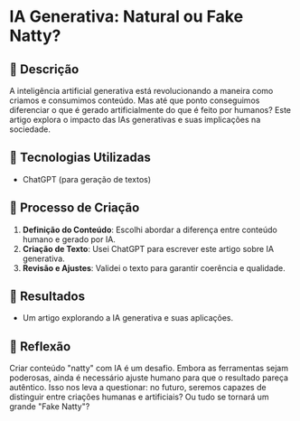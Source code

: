 # IA Generativa: Natural ou Fake Natty?

## 📒 Descrição
A inteligência artificial generativa está revolucionando a maneira como criamos e consumimos conteúdo. Mas até que ponto conseguimos diferenciar o que é gerado artificialmente do que é feito por humanos? Este artigo explora o impacto das IAs generativas e suas implicações na sociedade.

## 🤖 Tecnologias Utilizadas
- ChatGPT (para geração de textos)

## 🧐 Processo de Criação
1. **Definição do Conteúdo**: Escolhi abordar a diferença entre conteúdo humano e gerado por IA.
2. **Criação de Texto**: Usei ChatGPT para escrever este artigo sobre IA generativa.
3. **Revisão e Ajustes**: Validei o texto para garantir coerência e qualidade.

## 🚀 Resultados
- Um artigo explorando a IA generativa e suas aplicações.

## 💭 Reflexão
Criar conteúdo "natty" com IA é um desafio. Embora as ferramentas sejam poderosas, ainda é necessário ajuste humano para que o resultado pareça autêntico. Isso nos leva a questionar: no futuro, seremos capazes de distinguir entre criações humanas e artificiais? Ou tudo se tornará um grande "Fake Natty"?
